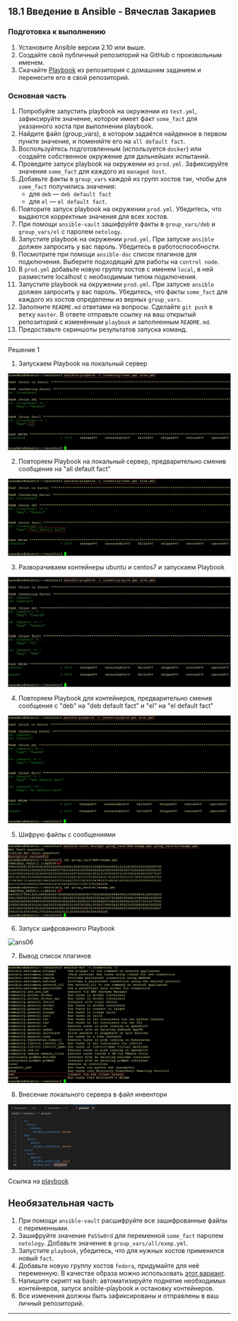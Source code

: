## 18.1 Введение в Ansible - Вячеслав Закариев

### Подготовка к выполнению

1. Установите Ansible версии 2.10 или выше.
2. Создайте свой публичный репозиторий на GitHub с произвольным именем.
3. Скачайте [Playbook](./playbook/) из репозитория с домашним заданием и перенесите его в свой репозиторий.

### Основная часть

1. Попробуйте запустить playbook на окружении из `test.yml`, зафиксируйте значение, которое имеет факт `some_fact` для указанного хоста при выполнении playbook.
2. Найдите файл (group_vars), в котором задаётся найденное в первом пункте значение, и поменяйте его на `all default fact`.
3. Воспользуйтесь подготовленным (используется `docker`) или создайте собственное окружение для дальнейших испытаний.
4. Проведите запуск playbook на окружении из `prod.yml`. Зафиксируйте значения `some_fact` для каждого из `managed host`.
5. Добавьте факты в `group_vars` каждой из групп хостов так, чтобы для `some_fact` получились значения:
   - для `deb` — `deb default fact`
   - для `el` — `el default fact`.
6.  Повторите запуск playbook на окружении `prod.yml`. Убедитесь, что выдаются корректные значения для всех хостов.
7. При помощи `ansible-vault` зашифруйте факты в `group_vars/deb` и `group_vars/el` с паролем `netology`.
8. Запустите playbook на окружении `prod.yml`. При запуске `ansible` должен запросить у вас пароль. Убедитесь в работоспособности.
9. Посмотрите при помощи `ansible-doc` список плагинов для подключения. Выберите подходящий для работы на `control node`.
10. В `prod.yml` добавьте новую группу хостов с именем  `local`, в ней разместите localhost с необходимым типом подключения.
11. Запустите playbook на окружении `prod.yml`. При запуске `ansible` должен запросить у вас пароль. Убедитесь, что факты `some_fact` для каждого из хостов определены из верных `group_vars`.
12. Заполните `README.md` ответами на вопросы. Сделайте `git push` в ветку `master`. В ответе отправьте ссылку на ваш открытый репозиторий с изменённым `playbook` и заполненным `README.md`.
13. Предоставьте скриншоты результатов запуска команд.

---

Решение 1

1. Запускаем Playbook на локальный сервер

![ans01](https://github.com/SlavaZakariev/netology/blob/ea120408ccbcfc1773e0096283a64f5207e97c46/ansible/18.1_introduction/resources/ans1_1.1.jpg)

2. Повторяем Playbook на локальный сервер, предварительно сменив сообщение на "all default fact"

![ans02](https://github.com/SlavaZakariev/netology/blob/ea120408ccbcfc1773e0096283a64f5207e97c46/ansible/18.1_introduction/resources/ans1_1.2.jpg)

3. Разворачиваем контейнеры ubuntu и centos7 и запускаем Playbook

![ans03](https://github.com/SlavaZakariev/netology/blob/ea120408ccbcfc1773e0096283a64f5207e97c46/ansible/18.1_introduction/resources/ans1_1.3.jpg)

4. Повторяем Playbook для контейнеров, предварительно сменив сообщения с "deb" на "deb default fact" и "el" на "el default fact"

![ans04](https://github.com/SlavaZakariev/netology/blob/ea120408ccbcfc1773e0096283a64f5207e97c46/ansible/18.1_introduction/resources/ans1_1.4.jpg)

5. Шифрую файлы с сообщениями

![ans05](https://github.com/SlavaZakariev/netology/blob/ea120408ccbcfc1773e0096283a64f5207e97c46/ansible/18.1_introduction/resources/ans1_1.5.jpg)

6. Запуск шифрованного Playbook

![ans06]()

7. Вывод список плагинов

![ans07](https://github.com/SlavaZakariev/netology/blob/ea120408ccbcfc1773e0096283a64f5207e97c46/ansible/18.1_introduction/resources/ans1_1.7.jpg)

8. Внесение локального сервера в файл инвентори

![ans08](https://github.com/SlavaZakariev/netology/blob/ea120408ccbcfc1773e0096283a64f5207e97c46/ansible/18.1_introduction/resources/ans1_1.8.jpg)

Ссылка на [playbook](https://github.com/SlavaZakariev/netology/tree/main/ansible/18.1_introduction/playbook)

## Необязательная часть

1. При помощи `ansible-vault` расшифруйте все зашифрованные файлы с переменными.
2. Зашифруйте значение `PaSSw0rd` для переменной `some_fact` паролем `netology`. Добавьте значение в `group_vars/all/exmp.yml`.
3. Запустите `playbook`, убедитесь, что для нужных хостов применился новый `fact`.
4. Добавьте новую группу хостов `fedora`, придумайте для неё переменную. В качестве образа можно использовать [этот вариант](https://hub.docker.com/r/pycontribs/fedora).
5. Напишите скрипт на bash: автоматизируйте поднятие необходимых контейнеров, запуск ansible-playbook и остановку контейнеров.
6. Все изменения должны быть зафиксированы и отправлены в ваш личный репозиторий.

---
